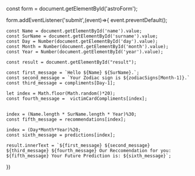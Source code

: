 <!-- Astrology website -->
<!-- Input: DOB -->
<!-- Prediction about you -->


<!-- Quiz: Update: Timer: automatically sumbit hojyga -->


const form = document.getElementById('astroForm');

form.addEventListener('submit',(event)=>{
    event.preventDefault();

    const Name = document.getElementById('name').value;
    const SurName = document.getElementById('surname').value;
    const Day = Number(document.getElementById('day').value);
    const Month = Number(document.getElementById('month').value);
    const Year = Number(document.getElementById('year').value);

    const result = document.getElementById("result");
    
    const first_message = `Hello ${Name} ${SurName}.`;
    const second_message = `Your Zodiac sign is ${zodiacSigns[Month-1]}.`
    const third_message = compliments[Day-1];

    let index = Math.floor(Math.random()*20);
    const fourth_message =  victimCardCompliments[index];


    index = (Name.length * SurName.length * Year)%30;
    const fifth_message = recommendations[index];

    index = (Day*Month*Year)%20;
    const sixth_message = predictions[index];
    
    result.innerText = `${first_message} ${second_message} ${third_message} ${fourth_message} Our Reccomendation for you: ${fifth_message} Your Future Prediction is: ${sixth_message}`;

})
